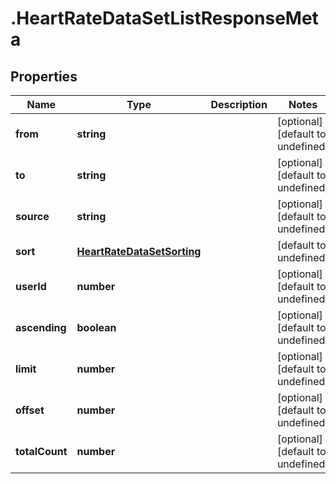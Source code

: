 # .HeartRateDataSetListResponseMeta

## Properties

Name | Type | Description | Notes
------------ | ------------- | ------------- | -------------
**from** | **string** |  | [optional] [default to undefined]
**to** | **string** |  | [optional] [default to undefined]
**source** | **string** |  | [optional] [default to undefined]
**sort** | [**HeartRateDataSetSorting**](HeartRateDataSetSorting.md) |  | [default to undefined]
**userId** | **number** |  | [optional] [default to undefined]
**ascending** | **boolean** |  | [optional] [default to undefined]
**limit** | **number** |  | [optional] [default to undefined]
**offset** | **number** |  | [optional] [default to undefined]
**totalCount** | **number** |  | [optional] [default to undefined]

